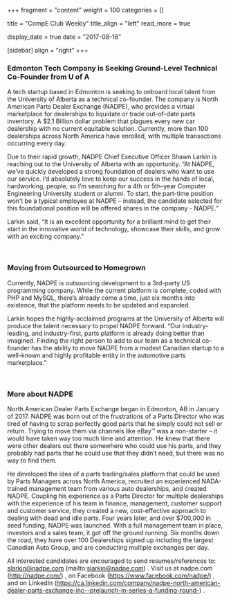 
+++
fragment = "content"
weight = 100
categories = []

title = "CompE Club Weekly"
title_align = "left"
read_more = true

display_date = true
date = "2017-08-16" 

[sidebar]
  align = "right"
+++
    

### Edmonton Tech Company is Seeking Ground-Level Technical Co-Founder from U of A

A tech startup based in Edmonton is seeking to onboard local talent from the University of Alberta as a technical co-founder. The company is North American Parts Dealer Exchange (NADPE), who provides a virtual marketplace for dealerships to liquidate or trade out-of-date parts inventory.  A $2.1 Billion dollar problem that plagues every new car dealership with no current equitable solution. Currently, more than 100 dealerships across North America have enrolled, with multiple transactions occurring every day.

Due to their rapid growth, NADPE Chief Executive Officer Shawn Larkin is reaching out to the University of Alberta with an opportunity. “At NADPE, we’ve quickly developed a strong foundation of dealers who want to use our service. I’d absolutely love to keep our success in the hands of local, hardworking, people, so I’m searching for a 4th or 5th-year Computer Engineering University student or alumni. To start, the part-time position won’t be a typical employee at NADPE – instead, the candidate selected for this foundational position will be offered shares in the company - NADPE.”

Larkin said, “It is an excellent opportunity for a brilliant mind to get their start in the innovative world of technology, showcase their skills, and grow with an exciting company.”

</br>

### Moving from Outsourced to Homegrown


Currently, NADPE is outsourcing development to a 3rd-party US programming company. While the current platform is complete, coded with PHP and MySQL, there’s already come a time, just six months into existence, that the platform needs to be updated and expanded.

Larkin hopes the highly-acclaimed programs at the University of Alberta will produce the talent necessary to propel NADPE forward. “Our industry-leading, and industry-first, parts platform is already doing better than imagined. Finding the right person to add to our team as a technical co-founder has the ability to move NADPE from a modest Canadian startup to a well-known and highly profitable entity in the automotive parts marketplace.”


</br>

### More about NADPE


North American Dealer Parts Exchange began in Edmonton, AB in January of 2017. NADPE was born out of the frustrations of a Parts Director who was tired of having to scrap perfectly good parts that he simply could not sell or return. Trying to move them via channels like eBay™ was a non-starter – it would have taken way too much time and attention. He knew that there were other dealers out there somewhere who could use his parts, and they probably had parts that he could use that they didn’t need, but there was no way to find them.

He developed the idea of a parts trading/sales platform that could be used by Parts Managers across North America, recruited an experienced NADA-trained management team from various auto dealerships, and created NADPE. Coupling his experience as a Parts Director for multiple dealerships with the experience of his team in finance, management, customer support and customer service, they created a new, cost-effective approach to dealing with dead and idle parts. Four years later, and over $700,000 in seed funding, NADPE was launched. With a full management team in place, investors and a sales team, it got off the ground running. Six months down the road, they have over 100 Dealerships signed up including the largest Canadian Auto Group, and are conducting multiple exchanges per day.

All interested candidates are encouraged to send resumes/references to: slarkin@nadpe.com (mailto:slarkin@nadpe.com) .
Visit us at nadpe.com (http://nadpe.com/) , on Facebook (https://www.facebook.com/nadpe/) , and on LinkedIn (https://ca.linkedin.com/company/nadpe-north-american-dealer-parts-exchange-inc--prelaunch-in-series-a-funding-round-) .

</br>

